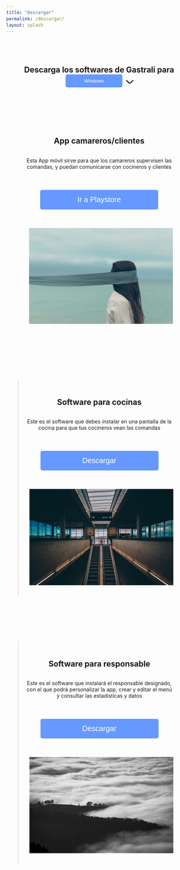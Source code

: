 ```yaml
---
title: "Descargar"
permalink: /descargar/
layout: splash
---
```


<h2 style="text-align: center; margin-top: 4em;">Descarga los softwares de Gastrali para 
  <div class="dropdown" style="display: inline-block;">
    <button class="dropbtn" id="dropdownButton">Windows</button>
    <div class="dropdown-content">
      <a href="#" onclick="selectOS('Windows')">Windows</a>
      <a href="#" onclick="selectOS('Linux')">Linux</a>
      <a href="#" onclick="selectOS('Mac')">Mac</a>
    </div>
    <img src="/assets/images/angulo-hacia-abajo.png" width="20" height="20" style="vertical-align: middle;">
  </div>
</h2>

<style>
img {
  float: right;
  margin-left: 10px;
  margin-bottom: 10px;
  margin-top: 10px;
}
  
.plan-container {
  display: flex;
  justify-content: center;
  flex-wrap: wrap;
}

.plan {
  width: 400px; /* Ancho deseado de cada plan */
  padding: 20px;
  border-left: 1px solid #ccc;
  text-align: center;
  margin-bottom: 60px; /* Espacio inferior entre cada plan */
  margin-top: 60px;
  display: flex;
  flex-direction: column;
  justify-content: space-between;
}

.plan-button2 {
  background-color: #6699ff; /* Cambio de color */
  color: white;
  border: none;
  padding: 10px 50px;
  text-align: center;
  text-decoration: none;
  display: inline-block;
  font-size: 16px;
  border-radius: 5px;
  cursor: pointer;
}

.plan-button2:hover {
  background-color: #4c80d9; /* Cambio de color en el hover */
}

.plan-button {
  background-color: #6699ff; /* Cambio de color */
  color: white;
  border: none;
  padding: 15px 80px;
  margin: 40px;
  text-align: center;
  text-decoration: none;
  display: inline-block;
  font-size: 20px;
  border-radius: 5px;
  cursor: pointer;
}

.plan-button:hover {
  background-color: #4c80d9; /* Cambio de color en el hover */
}
  
.table-container {
  margin-top: 60px; /* Ajusta el margen superior según sea necesario */
}

.table-container table {
  border-collapse: collapse;
  border: none; /* elimina los bordes de la tabla */
}

.table-container td {
  padding: 8px;
  border: 1px solid #ccc;
  text-align: left;
}

.table-container th {
  padding: 8px;
  background-color: transparent !important; /* Fondo transparente */
  border: none; /* Sin bordes */
}

.table-container thead th {
  background-color: transparent !important; /* Fondo transparente */
}

.table-container tbody tr:nth-child(even) {
  background-color: #e0e0e0; /* Cambia el color de fondo para las filas pares */
}

/* Elimina los bordes de las celdas exteriores */
.table-container th:first-child,
.table-container td:first-child {
  border-left: none;
}

.table-container th:last-child,
.table-container td:last-child {
  border-right: none;
}

/* Elimina la última línea horizontal */
.table-container tr:last-child th,
.table-container tr:last-child td {
  border-bottom: none;
}

/* Elimina la primera línea horizontal */
.table-container tr:first-child th,
.table-container tr:first-child td {
  border-top: none;
}

/* Elimina la segunda línea horizontal */
.table-container tr:nth-child(2) th,
.table-container tr:nth-child(2) td {
  border-top: none;
}

.dropdown {
  position: relative;
  display: inline-block;
}

.dropdown-content {
  display: none;
  position: absolute;
  background-color: #6699ff;
  min-width: 160px;
  box-shadow: 0px 8px 16px 0px rgba(0,0,0,0.2);
  z-index: 1;
}

.dropdown-content a {
  color: white;
  padding: 12px 16px;
  text-decoration: none;
  display: block;
  font-size: 16px;
}

.dropdown-content a:hover {
  background-color: #4c80d9;
}

.dropdown:hover .dropdown-content {
  display: block;
}

.dropdown:hover .dropbtn {
  background-color: #4c80d9;
}

.dropbtn {
  background-color: #6699ff;
  color: white;
  padding: 10px 50px;
  margin-left: 0.2em;
  border: none;
  cursor: pointer;
  border-radius: 5px;
}
</style>

<div class="plan-container">
  <div class="plan" style="border-left: 0px;">
    <h2>App camareros/clientes</h2>
    <p>Esta App móvil sirve para que los camareros supervisen las comandas, y puedan comunicarse con cocineros y clientes</p>
    <button class="plan-button" onclick="location.href='/payment_form/?plan=Gratis'">Ir a Playstore</button>
    <img src="/assets/images/unsplash-gallery-image-1.jpg" alt="">
  </div>

  <div class="plan">
    <h2>Software para cocinas</h2>
    <p>Este es el software que debes instalar en una pantalla de la cocina para que tus cocineros vean las comandas</p>
    <button class="plan-button" onclick="location.href='/payment_form/?plan=Pro'">Descargar</button>
    <img src="/assets/images/unsplash-gallery-image-2.jpg" alt="">
  </div>

  <div class="plan">
    <h2>Software para responsable</h2>
    <p>Este es el software que instalará el responsable designado, con el que podrá personalizar la app, crear y editar el menú y consultar las estadísticas y datos</p>
    <button class="plan-button" onclick="location.href='/payment_form/?plan=Premium'">Descargar</button>
    <img src="/assets/images/unsplash-gallery-image-3.jpg" alt="">
  </div>
</div>

<script>
function selectOS(os) {
  document.getElementById('dropdownButton').textContent = os;
}
</script>
